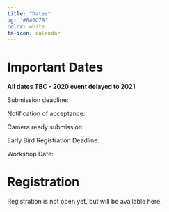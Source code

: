 ```yaml
---
title: "Dates"
bg: '#646C79'
color: white
fa-icon: calendar
---
```


# Important Dates
**All dates TBC - 2020 event delayed to 2021**

Submission deadline: 

Notification of acceptance:

Camera ready submission:

Early Bird Registration Deadline:

Workshop Date:


# Registration

Registration is not open yet, but will be available here.